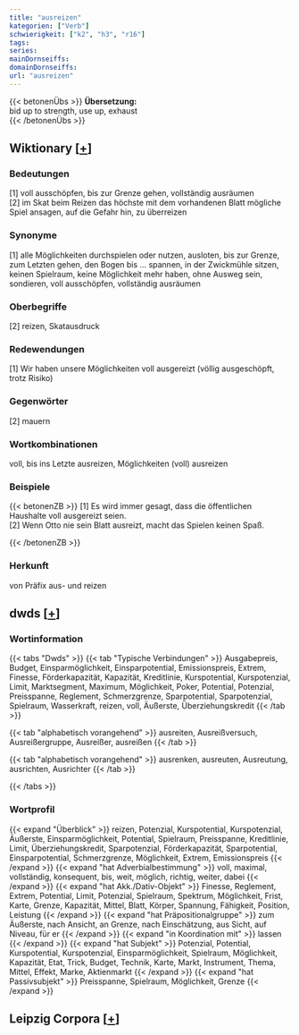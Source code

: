 ```yaml
---
title: "ausreizen"
kategorien: ["Verb"]
schwierigkeit: ["k2", "h3", "r16"]
tags:
series:
mainDornseiffs:
domainDornseiffs:
url: "ausreizen"
---
```


{{< betonenÜbs >}}
**Übersetzung:**  
bid up to strength, use up, exhaust  
{{< /betonenÜbs >}}

## Wiktionary [[+](https://de.wiktionary.org/wiki/ausreizen)]

### Bedeutungen
[1] voll ausschöpfen, bis zur Grenze gehen, vollständig ausräumen  
[2] im Skat beim Reizen das höchste mit dem vorhandenen Blatt mögliche Spiel ansagen, auf die Gefahr hin, zu überreizen  

### Synonyme
[1] alle Möglichkeiten durchspielen oder nutzen, ausloten, bis zur Grenze, zum Letzten gehen, den Bogen bis … spannen, in der Zwickmühle sitzen, keinen Spielraum, keine Möglichkeit mehr haben, ohne Ausweg sein, sondieren, voll ausschöpfen, vollständig ausräumen  

### Oberbegriffe
[2] reizen, Skatausdruck  

### Redewendungen
[1] Wir haben unsere Möglichkeiten voll ausgereizt (völlig ausgeschöpft, trotz Risiko)  

### Gegenwörter
[2] mauern  

### Wortkombinationen
voll, bis ins Letzte ausreizen, Möglichkeiten (voll) ausreizen  

### Beispiele
{{< betonenZB >}}
[1] Es wird immer gesagt, dass die öffentlichen Haushalte voll ausgereizt seien.  
[2] Wenn Otto nie sein Blatt ausreizt, macht das Spielen keinen Spaß.  

{{< /betonenZB >}}
### Herkunft
von Präfix aus- und reizen  



## dwds [[+](https://www.dwds.de/wb/ausreizen)]

### Wortinformation
{{< tabs "Dwds" >}}
{{< tab "Typische Verbindungen" >}}
Ausgabepreis, Budget, Einsparmöglichkeit, Einsparpotential, Emissionspreis, Extrem, Finesse, Förderkapazität, Kapazität, Kreditlinie, Kurspotential, Kurspotenzial, Limit, Marktsegment, Maximum, Möglichkeit, Poker, Potential, Potenzial, Preisspanne, Reglement, Schmerzgrenze, Sparpotential, Sparpotenzial, Spielraum, Wasserkraft, reizen, voll, Äußerste, Überziehungskredit
{{< /tab >}}

{{< tab "alphabetisch vorangehend" >}}
ausreiten, Ausreißversuch, Ausreißergruppe, Ausreißer, ausreißen
{{< /tab >}}

{{< tab "alphabetisch vorangehend" >}}
ausrenken, ausreuten, Ausreutung, ausrichten, Ausrichter
{{< /tab >}}

{{< /tabs >}}

### Wortprofil
{{< expand "Überblick" >}} reizen, Potenzial, Kurspotential, Kurspotenzial, Äußerste, Einsparmöglichkeit, Potential, Spielraum, Preisspanne, Kreditlinie, Limit, Überziehungskredit, Sparpotenzial, Förderkapazität, Sparpotential, Einsparpotential, Schmerzgrenze, Möglichkeit, Extrem, Emissionspreis {{< /expand >}}
{{< expand "hat Adverbialbestimmung" >}} voll, maximal, vollständig, konsequent, bis, weit, möglich, richtig, weiter, dabei {{< /expand >}}
{{< expand "hat Akk./Dativ-Objekt" >}} Finesse, Reglement, Extrem, Potential, Limit, Potenzial, Spielraum, Spektrum, Möglichkeit, Frist, Karte, Grenze, Kapazität, Mittel, Blatt, Körper, Spannung, Fähigkeit, Position, Leistung {{< /expand >}}
{{< expand "hat Präpositionalgruppe" >}} zum Äußerste, nach Ansicht, an Grenze, nach Einschätzung, aus Sicht, auf Niveau, für er {{< /expand >}}
{{< expand "in Koordination mit" >}} lassen {{< /expand >}}
{{< expand "hat Subjekt" >}} Potenzial, Potential, Kurspotential, Kurspotenzial, Einsparmöglichkeit, Spielraum, Möglichkeit, Kapazität, Etat, Trick, Budget, Technik, Karte, Markt, Instrument, Thema, Mittel, Effekt, Marke, Aktienmarkt {{< /expand >}}
{{< expand "hat Passivsubjekt" >}} Preisspanne, Spielraum, Möglichkeit, Grenze {{< /expand >}}

## Leipzig Corpora [[+](https://corpora.uni-leipzig.de/en/res?word=ausreizen&corpusId=deu_newscrawl-public_2018)]

